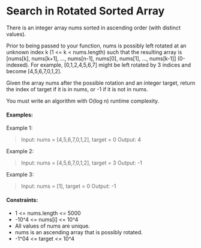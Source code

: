 # Search in Rotated Sorted Array

There is an integer array nums sorted in ascending order (with distinct values).

Prior to being passed to your function, nums is possibly left rotated at an unknown index k (1 <= k < nums.length) such that the resulting array is [nums[k], nums[k+1], ..., nums[n-1], nums[0], nums[1], ..., nums[k-1]] (0-indexed). For example, [0,1,2,4,5,6,7] might be left rotated by 3 indices and become [4,5,6,7,0,1,2].

Given the array nums after the possible rotation and an integer target, return the index of target if it is in nums, or -1 if it is not in nums.

You must write an algorithm with O(log n) runtime complexity.

####
#### Examples:

Example 1:
> Input: nums = [4,5,6,7,0,1,2], target = 0
> Output: 4


Example 2:
> Input: nums = [4,5,6,7,0,1,2], target = 3
> Output: -1


Example 3:
> Input: nums = [1], target = 0
> Output: -1
 
####
#### Constraints:

- 1 <= nums.length <= 5000
- -10^4 <= nums[i] <= 10^4
- All values of nums are unique.
- nums is an ascending array that is possibly rotated.
- -1^04 <= target <= 10^4